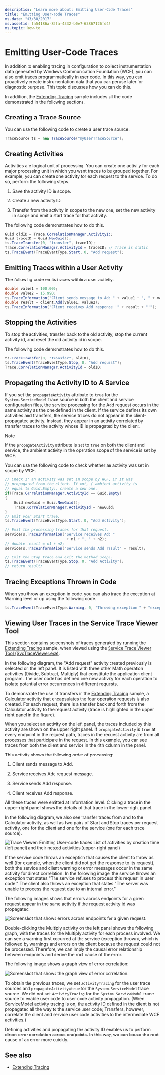 ```yaml
---
description: "Learn more about: Emitting User-Code Traces"
title: "Emitting User-Code Traces"
ms.date: "03/30/2017"
ms.assetid: fa54186a-8ffa-4332-b0e7-63867126fd49
ms.topic: how-to
---
```

# Emitting User-Code Traces

In addition to enabling tracing in configuration to collect instrumentation data generated by Windows Communication Foundation (WCF), you can also emit traces programmatically in user code. In this way, you can proactively create instrumentation data that you can peruse later for diagnostic purpose. This topic discusses how you can do this.

In addition, the [Extending Tracing](../../samples/extending-tracing.md) sample includes all the code demonstrated in the following sections.

## Creating a Trace Source

You can use the following code to create a user trace source.

```csharp
TraceSource ts = new TraceSource("myUserTraceSource");
```

## Creating Activities

Activities are logical unit of processing. You can create one activity for each major processing unit in which you want traces to be grouped together. For example, you can create one activity for each request to the service. To do so, perform the following steps.

1. Save the activity ID in scope.

2. Create a new activity ID.

3. Transfer from the activity in scope to the new one, set the new activity in scope and emit a start trace for that activity.

The following code demonstrates how to do this.

```csharp
Guid oldID = Trace.CorrelationManager.ActivityId;
Guid traceID = Guid.NewGuid();
ts.TraceTransfer(0, "transfer", traceID);
Trace.CorrelationManager.ActivityId = traceID; // Trace is static
ts.TraceEvent(TraceEventType.Start, 0, "Add request");
```

## Emitting Traces within a User Activity

The following code emits traces within a user activity.

```csharp
double value1 = 100.00D;
double value2 = 15.99D;
ts.TraceInformation("Client sends message to Add " + value1 + ", " + value2);
double result = client.Add(value1, value2);
ts.TraceInformation("Client receives Add response '" + result + "'");
```

## Stopping the Activities

To stop the activities, transfer back to the old activity, stop the current activity id, and reset the old activity id in scope.

The following code demonstrates how to do this.

```csharp
ts.TraceTransfer(0, "transfer", oldID);
ts.TraceEvent(TraceEventType.Stop, 0, "Add request");
Trace.CorrelationManager.ActivityId = oldID;
```

## Propagating the Activity ID to A Service

If you set the `propagateActivity` attribute to `true` for the `System.ServiceModel` trace source in both the client and service configuration files, the service processing for the Add request occurs in the same activity as the one defined in the client. If the service defines its own activities and transfers, the service traces do not appear in the client-propagated activity. Instead, they appear in an activity correlated by transfer traces to the activity whose ID is propagated by the client.

> [!NOTE]
> If the `propagateActivity` attribute is set to `true` on both the client and service, the ambient activity in the operation scope of the service is set by WCF.

You can use the following code to check whether an activity was set in scope by WCF.

```csharp
// Check if an activity was set in scope by WCF, if it was
// propagated from the client. If not, ( ambient activity is
// equal to Guid.Empty), create a new one.
if(Trace.CorrelationManager.ActivityId == Guid.Empty)
{
    Guid newGuid = Guid.NewGuid();
    Trace.CorrelationManager.ActivityId = newGuid;
}
// Emit your Start trace.
ts.TraceEvent(TraceEventType.Start, 0, "Add Activity");

// Emit the processing traces for that request.
serviceTs.TraceInformation("Service receives Add "
                            + n1 + ", " + n2);
// double result = n1 + n2;
serviceTs.TraceInformation("Service sends Add result" + result);

// Emit the Stop trace and exit the method scope.
ts.TraceEvent(TraceEventType.Stop, 0, "Add Activity");
// return result;
```

## Tracing Exceptions Thrown in Code

When you throw an exception in code, you can also trace the exception at Warning level or up using the following code.

```csharp
ts.TraceEvent(TraceEventType.Warning, 0, "Throwing exception " + "exceptionMessage");
```

## Viewing User Traces in the Service Trace Viewer Tool

This section contains screenshots of traces generated by running the [Extending Tracing](../../samples/extending-tracing.md) sample, when viewed using the [Service Trace Viewer Tool (SvcTraceViewer.exe)](../../service-trace-viewer-tool-svctraceviewer-exe.md).

In the following diagram, the "Add request" activity created previously is selected on the left panel. It is listed with three other Math operation activities (Divide, Subtract, Multiply) that constitute the application client program. The user code has defined one new activity for each operation to isolate potential error occurrences in different requests.

To demonstrate the use of transfers in the [Extending Tracing](../../samples/extending-tracing.md) sample, a Calculator activity that encapsulates the four operation requests is also created. For each request, there is a transfer back and forth from the Calculator activity to the request activity (trace is highlighted in the upper right panel in the figure).

When you select an activity on the left panel, the traces included by this activity are shown on the upper right panel. If `propagateActivity` is `true` at every endpoint in the request path, traces in the request activity are from all processes that participate in the request. In this example, you can see traces from both the client and service in the 4th column in the panel.

This activity shows the following order of processing:

1. Client sends message to Add.

2. Service receives Add request message.

3. Service sends Add response.

4. Client receives Add response.

All these traces were emitted at Information level. Clicking a trace in the upper-right panel shows the details of that trace in the lower-right panel.

In the following diagram, we also see transfer traces from and to the Calculator activity, as well as two pairs of Start and Stop traces per request activity, one for the client and one for the service (one for each trace source).

![Trace Viewer: Emitting User&#45;code traces](media/242c9358-475a-4baf-83f3-4227aa942fcd.gif "242c9358-475a-4baf-83f3-4227aa942fcd")
List of activities by creation time (left panel) and their nested activities (upper-right panel)

If the service code throws an exception that causes the client to throw as well (for example, when the client did not get the response to its request), both the service and client warning or error messages occur in the same activity for direct correlation. In the following image, the service throws an exception that states "The service refuses to process this request in user code." The client also throws an exception that states "The server was unable to process the request due to an internal error."

The following images shows that errors across endpoints for a given request appear in the same activity if the request activity id was propagated:

![Screenshot that shows errors across endpoints for a given request.](./media/emitting-user-code-traces/trace-viewer-endpoint-errors.gif)

Double-clicking the Multiply activity on the left panel shows the following graph, with the traces for the Multiply activity for each process involved. We can see a warning first occurred at the service (exception thrown), which is followed by warnings and errors on the client because the request could not be processed. Therefore, we can imply the causal error relationship between endpoints and derive the root cause of the error.

The following image shows a graph view of error correlation:

![Screenshot that shows the graph view of error correlation.](./media/emitting-user-code-traces/trace-viewer-error-correlation.gif)

To obtain the previous traces, we set `ActivityTracing` for the user trace sources and `propagateActivity=true` for the `System.ServiceModel` trace source. We did not set `ActivityTracing` for the `System.ServiceModel` trace source to enable user code to user code activity propagation. (When ServiceModel activity tracing is on, the activity ID defined in the client is not propagated all the way to the service user code; Transfers, however, correlate the client and service user code activities to the intermediate WCF activities.)

Defining activities and propagating the activity ID enables us to perform direct error correlation across endpoints. In this way, we can locate the root cause of an error more quickly.

## See also

- [Extending Tracing](../../samples/extending-tracing.md)
